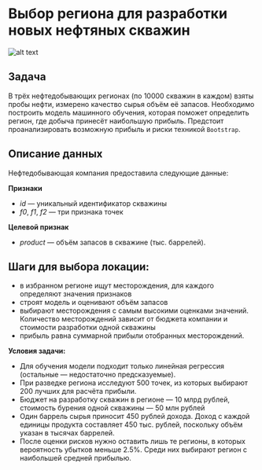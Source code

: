 # Выбор региона для разработки новых нефтяных скважин

![alt text](http://mopo.lukoil.ru/i/upload_img/media/8/3/15383-image_url-cfcaf6fcd2f62cd05566a33f9615e9de.JPG)

## Задача

В трёх нефтедобывающих регионах (по 10000 скважин в каждом) взяты пробы нефти, измерено качество сырья объём её запасов.
Необходимо построить модель машинного обучения, которая поможет определить регион, где добыча принесёт наибольшую прибыль.
Предстоит проанализировать возможную прибыль и риски техникой `Bootstrap`. 

## Описание данных

Нефтедобывающая компания предоставила следующие данные: 

**Признаки**

- *id* — уникальный идентификатор скважины
- *f0*, *f1*, *f2* — три признака точек

**Целевой признак**

- *product* — объём запасов в скважине (тыс. баррелей).
   
## Шаги для выбора локации:

- в избранном регионе ищут месторождения, для каждого определяют значения признаков
- строят модель и оценивают объём запасов
- выбирают месторождения с самым высокими оценками значений. Количество месторождений зависит от бюджета компании и стоимости разработки одной скважины
- прибыль равна суммарной прибыли отобранных месторождений.

**Условия задачи:**

* Для обучения модели подходит только линейная регрессия (остальные — недостаточно предсказуемые).
* При разведке региона исследуют 500 точек, из которых выбирают 200 лучших для расчёта прибыли.
* Бюджет на разработку скважин в регионе — 10 млрд рублей, стоимость бурения одной скважины — 50 млн рублей
* Один баррель сырья приносит 450 рублей дохода. Доход с каждой единицы продукта составляет 450 тыс. рублей, поскольку объём указан в тысячах баррелей.
* После оценки рисков нужно оставить лишь те регионы, в которых вероятность убытков меньше 2.5%. Среди них выбирают регион с наибольшей средней прибылью.

